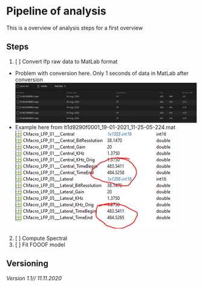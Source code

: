 # Pipeline of analysis
This is a overview of analysis steps for a first overview

## Steps
1. [ ] Convert lfp raw data to MatLab format
  - Problem with conversion here. Only 1 seconds of data in MatLab after conversion <br>
  ![](assets/pipeline-9a32a5d4.png)
  - Example here from lt1d9290f0001_19-01-2021_11-25-05-224.mat <br>
  ![](assets/pipeline-a6881821.png)
2. [ ] Compute Spectral
3. [ ] Fit FOOOF model

## Versioning
*Version 1.1// 11.11.2020*

